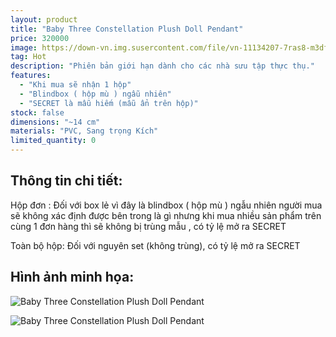 ```yaml
---
layout: product
title: "Baby Three Constellation Plush Doll Pendant"
price: 320000
image: https://down-vn.img.susercontent.com/file/vn-11134207-7ras8-m3df9uunijsse7
tag: Hot
description: "Phiên bản giới hạn dành cho các nhà sưu tập thực thụ."
features:
  - "Khi mua sẽ nhận 1 hộp"
  - "Blindbox ( hộp mù ) ngẫu nhiên"
  - "SECRET là mẫu hiếm (mẫu ẩn trên hộp)"
stock: false
dimensions: "~14 cm"
materials: "PVC, Sang trọng Kích"
limited_quantity: 0
---
```


## Thông tin chi tiết:

Hộp đơn : Đối với box lẻ vì đây là blindbox ( hộp mù ) ngẫu nhiên người mua sẽ không xác định được bên trong là gì nhưng khi mua nhiều sản phẩm trên cùng 1 đơn hàng thì sẽ không bị trùng mẫu , có tỷ lệ mở ra SECRET

Toàn bộ hộp: Đối với nguyên set (không trùng), có tỷ lệ mở ra SECRET 

## Hình ảnh minh họa:

![Baby Three Constellation Plush Doll Pendant](https://down-vn.img.susercontent.com/file/vn-11134207-7ras8-m3df9494ecyp0e)

![Baby Three Constellation Plush Doll Pendant](https://down-vn.img.susercontent.com/file/vn-11134207-7ras8-m3awws010w58df)
